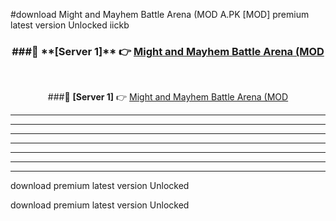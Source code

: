 #download Might and Mayhem Battle Arena (MOD A.PK [MOD] premium latest version Unlocked iickb 



<div align="center">
<h3>###🔹 **[Server 1]** 👉 <a href="https://download1apk.web.app/">Might and Mayhem Battle Arena (MOD</a></h3><br>


###🔹 **[Server 1]** 👉 <a href="https://download1apk.web.app/">Might and Mayhem Battle Arena (MOD</a></h3>
</div>



----------------------------------------------------------

----------------------------------------------------------

----------------------------------------------------------

----------------------------------------------------------

----------------------------------------------------------

----------------------------------------------------------

----------------------------------------------------------

download premium latest version Unlocked

download premium latest version Unlocked

